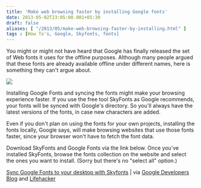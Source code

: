 ```yaml
---
title: 'Make web browsing faster by installing Google fonts'
date: 2013-05-02T23:05:00.001+05:30
draft: false
aliases: [ "/2013/05/make-web-browsing-faster-by-installing.html" ]
tags : [How To's, Google, Skyfonts, fonts]
---
```


You might or might not have heard that Google has finally released the set of Web fonts it uses for the offline purposes. Although many people argued that these fonts are already available offline under different names, here is something they can't argue about.  
  

[![](http://1.bp.blogspot.com/-y4iov3UKWoI/UYKjX01hFGI/AAAAAAAABMk/2MPXLPmi7ds/s1600/google-fonts.jpg)](http://1.bp.blogspot.com/-y4iov3UKWoI/UYKjX01hFGI/AAAAAAAABMk/2MPXLPmi7ds/s1600/google-fonts.jpg)

  
Installing Google Fonts and syncing the fonts might make your browsing experience faster. If you use the free tool SkyFonts as Google recommends, your fonts will be synced with Google's directory. So you'll always have the latest versions of the fonts, in case new characters are added.  
  
Even if you don't plan on using the fonts for your own projects, installing the fonts locally, Google says, will make browsing websites that use those fonts faster, since your browser won't have to fetch the font data.  
  
Download SkyFonts and Google Fonts via the link below. Once you've installed SkyFonts, browse the fonts collection on the website and select the ones you want to install. (Sorry but there's no "select all" option.)  
  
[Sync Google Fonts to your desktop with Skyfonts](http://www.fonts.com/web-fonts/google) | via [Google Developers Blog](http://googledevelopers.blogspot.com/2013/05/download-google-fonts-to-your-desktop.html) and [Lifehacker](http://lifehacker.com/install-google-fonts-on-windows-or-mac-for-faster-web-b-487124077)
